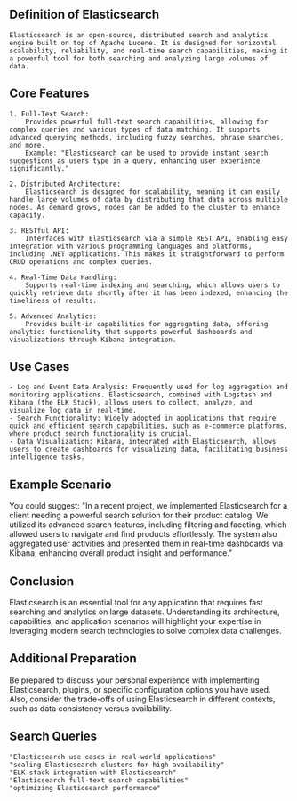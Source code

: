 ## Definition of Elasticsearch

    Elasticsearch is an open-source, distributed search and analytics engine built on top of Apache Lucene. It is designed for horizontal scalability, reliability, and real-time search capabilities, making it a powerful tool for both searching and analyzing large volumes of data.

## Core Features

    1. Full-Text Search:
        Provides powerful full-text search capabilities, allowing for complex queries and various types of data matching. It supports advanced querying methods, including fuzzy searches, phrase searches, and more.
        Example: "Elasticsearch can be used to provide instant search suggestions as users type in a query, enhancing user experience significantly."

    2. Distributed Architecture:
        Elasticsearch is designed for scalability, meaning it can easily handle large volumes of data by distributing that data across multiple nodes. As demand grows, nodes can be added to the cluster to enhance capacity.

    3. RESTful API:
        Interfaces with Elasticsearch via a simple REST API, enabling easy integration with various programming languages and platforms, including .NET applications. This makes it straightforward to perform CRUD operations and complex queries.

    4. Real-Time Data Handling:
        Supports real-time indexing and searching, which allows users to quickly retrieve data shortly after it has been indexed, enhancing the timeliness of results.

    5. Advanced Analytics:
        Provides built-in capabilities for aggregating data, offering analytics functionality that supports powerful dashboards and visualizations through Kibana integration.

## Use Cases

    - Log and Event Data Analysis: Frequently used for log aggregation and monitoring applications. Elasticsearch, combined with Logstash and Kibana (the ELK Stack), allows users to collect, analyze, and visualize log data in real-time.
    - Search Functionality: Widely adopted in applications that require quick and efficient search capabilities, such as e-commerce platforms, where product search functionality is crucial.
    - Data Visualization: Kibana, integrated with Elasticsearch, allows users to create dashboards for visualizing data, facilitating business intelligence tasks.

## Example Scenario

You could suggest: "In a recent project, we implemented Elasticsearch for a client needing a powerful search solution for their product catalog. We utilized its advanced search features, including filtering and faceting, which allowed users to navigate and find products effortlessly. The system also aggregated user activities and presented them in real-time dashboards via Kibana, enhancing overall product insight and performance."

## Conclusion

Elasticsearch is an essential tool for any application that requires fast searching and analytics on large datasets. Understanding its architecture, capabilities, and application scenarios will highlight your expertise in leveraging modern search technologies to solve complex data challenges.

## Additional Preparation

Be prepared to discuss your personal experience with implementing Elasticsearch, plugins, or specific configuration options you have used. Also, consider the trade-offs of using Elasticsearch in different contexts, such as data consistency versus availability.

## Search Queries

    "Elasticsearch use cases in real-world applications"
    "scaling Elasticsearch clusters for high availability"
    "ELK stack integration with Elasticsearch"
    "Elasticsearch full-text search capabilities"
    "optimizing Elasticsearch performance"
